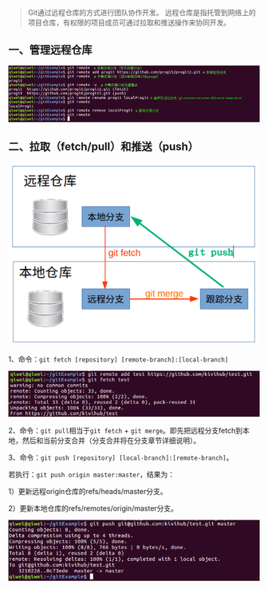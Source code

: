 <!-- date: 2018.02.07 20:15 -->

> Git通过远程仓库的方式进行团队协作开发。
> 远程仓库是指托管到网络上的项目仓库，有权限的项目成员可通过拉取和推送操作来协同开发。

## 一、管理远程仓库

![管理远程仓库](pic/1240-20210115032456960.png)

## 二、拉取（fetch/pull）和推送（push）

<img src="pic/1240-20210115032457067.png" title="" alt="git pull 和 git push的数据流向" data-align="center">

1、命令：`git fetch [repository] [remote-branch]:[local-branch]`

<img src="pic/1240-20210115032456920.png" title="" alt="git fetch" data-align="center">

2、命令：`git pull`相当于`git fetch` + `git merge`。即先把远程分支fetch到本地，然后和当前分支合并（分支合并将在分支章节详细说明）。

3、命令：`git push [repository] [local-branch]:[remote-branch]`。

若执行：`git push origin master:master`，结果为：

1）更新远程origin仓库的refs/heads/master分支。

2）更新本地仓库的refs/remotes/origin/master分支。

<img src="pic/1240-20210115032457121.png" title="" alt="git push" data-align="center">